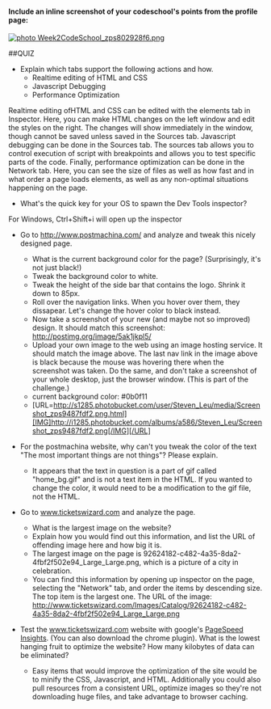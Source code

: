 #### Include an inline screenshot of your codeschool's points from the profile page:
<a href="http://s1285.photobucket.com/user/Steven_Leu/media/Week2CodeSchool_zps802928f6.png.html" target="_blank"><img src="http://i1285.photobucket.com/albums/a586/Steven_Leu/Week2CodeSchool_zps802928f6.png" border="0" alt=" photo Week2CodeSchool_zps802928f6.png"/></a>

<!-- Modify the Markdown to include your answers. Don't delete the questions! -->

##QUIZ
* Explain which tabs support the following actions and how.
  * Realtime editing of HTML and CSS 
  * Javascript Debugging
  * Performance Optimization

Realtime editing ofHTML and CSS can be edited with the elements tab in Inspector.  Here, you can make HTML changes on the left window and edit the styles on the right.  The changes will show immediately in the window, though cannot be saved unless saved in the Sources tab.  Javascript debugging can be done in the Sources tab.  The sources tab allows you to control execution of script with breakpoints and allows you to test specific parts of the code.  Finally, performance optimization can be done in the Network tab.  Here, you can see the size of files as well as how fast and in what order a page loads elements, as well as any non-optimal situations happening on the page.

* What's the quick key for your OS to spawn the Dev Tools inspector?

For Windows, Ctrl+Shift+i will open up the inspector

* Go to http://www.postmachina.com/ and analyze and tweak this nicely designed page.
  * What is the current background color for the page?  (Surprisingly, it's not just black!)
  * Tweak the background color to white.
  * Tweak the height of the side bar that contains the logo.  Shrink it down to 85px.
  * Roll over the navigation links.  When you hover over them, they dissapear.  Let's change the hover color to black instead.
  * Now take a screenshot of your new (and maybe not so improved) design.  It should match this screenshot: http://postimg.org/image/5ak1jkpl5/
  * Upload your own image to the web using an image hosting service.  It should match the image above. The last nav link in the image above is black because the mouse was hovering there when the screenshot was taken. Do the same, and don't take a screenshot of your whole desktop, just the browser window. (This is part of the challenge.)

  - current background color: #0b0f11
  - [URL=http://s1285.photobucket.com/user/Steven_Leu/media/Screenshot_zps9487fdf2.png.html][IMG]http://i1285.photobucket.com/albums/a586/Steven_Leu/Screenshot_zps9487fdf2.png[/IMG][/URL]
  

* For the postmachina website, why can't you tweak the color of the text "The most important things are not things"?  Please explain.

  - It appears that the text in question is a part of gif called "home_bg.gif" and is not a text item in the HTML.  If you wanted to change the color, it would need to be a modification to the gif file, not the HTML.

* Go to www.ticketswizard.com and analyze the page.  
  * What is the largest image on the website? 
  * Explain how you would find out this information, and list the URL of offending image here and how big it is.

  - The largest image on the page is 92624182-c482-4a35-8da2-4fbf2f502e94_Large_Large.png, which is a picture of a city in celebration.
  - You can find this information by opening up inspector on the page, selecting the "Network" tab, and order the items by descending size.  The top item is the largest one.  The URL of the image: http://www.ticketswizard.com/Images/Catalog/92624182-c482-4a35-8da2-4fbf2f502e94_Large_Large.png

* Test the www.ticketswizard.com website with google's [PageSpeed Insights](http://www.ticketswizard.com/).  (You can also download the chrome plugin).  What is the lowest hanging fruit to optimize the website?  How many kilobytes of data can be eliminated?

  - Easy items that would improve the optimization of the site would be to minify the CSS, Javascript, and HTML.  Additionally you could also pull resources from a consistent URL, optimize images so they're not downloading huge files, and take advantage to browser caching.
